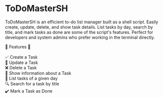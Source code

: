 # ToDoMasterSH
ToDoMasterSH is an efficient to-do list manager built as a shell script. Easily create, update, delete, and show task details. List tasks by day, search by title, and mark tasks as done are some of the script's features. Perfect for developers and system admins who prefer working in the terminal directly. 

🚀 Features 🚀 <br/><br/>
✅ Create a Task  <br/>
📝 Update a Task  <br/>
❌ Delete a Task  <br/>
📄 Show information about a Task <br/>
📅 List tasks of a given day <br/>
🔍 Search for a task by title <br/>
✔️ Mark a Task as Done <br/>












